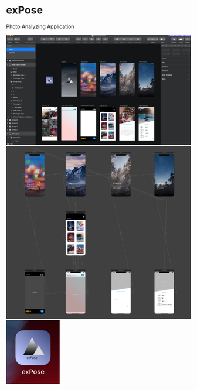 # exPose
Photo Analyzing Application

![Mockup](/exPose/src/imgs/exposeMockup.png?raw=true "Sketch Mockup")
![Storyboard](/exPose/src/imgs/exposeStoryboard.png?raw=true "Xcode Storyboard")
![Icon](/exPose/src/imgs/exposeIcon.png?raw=true "App Icon")
